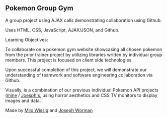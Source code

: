 ## Pokemon Group Gym

A group project using AJAX calls demonstrating collaboration using Github.

Uses HTML, CSS, JavaScript, AJAX/JSON, and Github.

Learning Objectives:

To collaborate on a pokemon gym website showcasing all chosen pokemon from the prior trainer project by utilizing libraries written by individual group members. This project is focused on client side technologies.

Upon successful completion of this project, we will demonstrate our understanding of teamwork and software engineering collaboration via Github.

Visually, is a combination of our previous individual Pokemon API projects ([mine](https://mwissig.github.io/Personal-Pokedex/) / [Joesph's](https://jdworman.github.io/Personal-Pokedex/), using horror aesthetics and CSS TV monitors to display images and data.

Made by [Milo Wissig](https://github.com/mwissig) and [Joseph Worman](https://github.com/jdworman)
